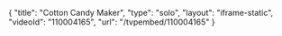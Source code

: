 {
    "title": "Cotton Candy Maker",
    "type": "solo",
    "layout": "iframe-static",
    "videoId": "110004165",
    "url": "\/tvpembed\/110004165"
}